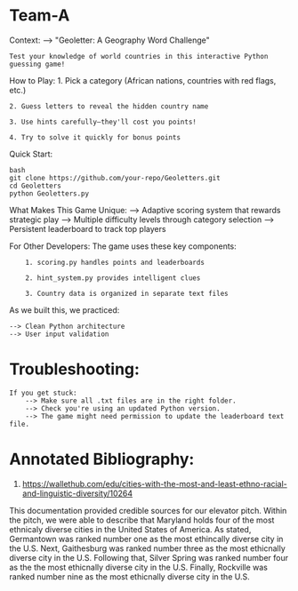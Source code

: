 # Team-A

Context:
    --> "Geoletter: A Geography Word Challenge"
    
    Test your knowledge of world countries in this interactive Python guessing game!

How to Play:
    1. Pick a category (African nations, countries with red flags, etc.)

    2. Guess letters to reveal the hidden country name

    3. Use hints carefully—they'll cost you points!

    4. Try to solve it quickly for bonus points

Quick Start:

    bash
    git clone https://github.com/your-repo/Geoletters.git
    cd Geoletters
    python Geoletters.py

What Makes This Game Unique:
    --> Adaptive scoring system that rewards strategic play
    --> Multiple difficulty levels through category selection
    --> Persistent leaderboard to track top players

For Other Developers:
    The game uses these key components:

        1. scoring.py handles points and leaderboards

        2. hint_system.py provides intelligent clues

        3. Country data is organized in separate text files

As we built this, we practiced:

    --> Clean Python architecture
    --> User input validation

# Troubleshooting: 

    If you get stuck:
        --> Make sure all .txt files are in the right folder.
        --> Check you're using an updated Python version.
        --> The game might need permission to update the leaderboard text file.


# Annotated Bibliography:

1. https://wallethub.com/edu/cities-with-the-most-and-least-ethno-racial-and-linguistic-diversity/10264

This documentation provided credible sources for our elevator pitch. Within the pitch, we were able to describe that Maryland holds four of the most ethnicaly diverse cities in the United States of America. As stated, Germantown was ranked number one as the most ethincally diverse city in the U.S. Next, Gaithesburg was ranked number three as the most ethicnally diverse city in the U.S. Following that, Silver Spring was ranked number four as the the most ethicnally diverse city in the U.S. Finally, Rockville was ranked number nine as the most ethicnally diverse city in the U.S.
    
